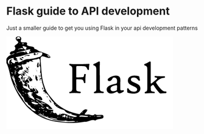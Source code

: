 # Flask guide to API development
Just a smaller guide to get you using Flask in your api development patterns

!["FlaskLogo"](logo.png)
